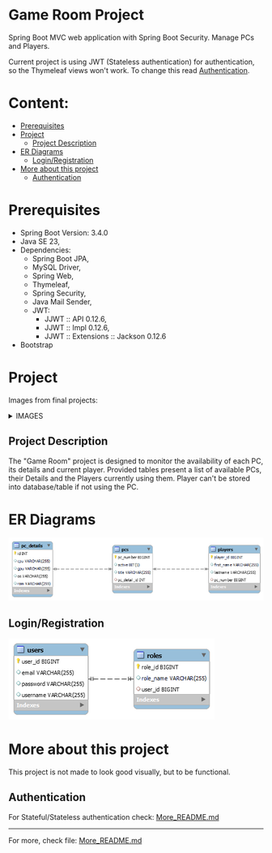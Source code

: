 <h1>Game Room Project</h1>

Spring Boot MVC web application with Spring Boot Security. 
Manage PCs and Players.

Current project is using JWT (Stateless authentication) for authentication, so
the Thymeleaf views won't work. To change this read [Authentication](#authentication).

# Content:

- [Prerequisites](#prerequisites)
- [Project](#project)
  - [Project Description](#project-description)
- [ER Diagrams](#er-diagrams)
  - [Login/Registration](#loginregistration)
- [More about this project](#more-about-this-project)
  - [Authentication](#authentication)

# Prerequisites

- Spring Boot Version: 3.4.0
- Java SE 23,
- Dependencies:
  - Spring Boot JPA,
  - MySQL Driver,
  - Spring Web,
  - Thymeleaf,
  - Spring Security,
  - Java Mail Sender,
  - JWT:
    - JJWT :: API 0.12.6,
    - JJWT :: Impl 0.12.6,
    - JJWT :: Extensions :: Jackson 0.12.6
- Bootstrap

# Project

Images from final projects:

<details>
<summary>IMAGES</summary>

  - Email:
  
  <img src="./images/email.PNG"/>
  <hr/>

  - Landing page:

  <img src="./images/landing-page.png"/>
  <hr/>

  - Login page:

  <img src="./images/login-page.png"/>
  <hr/>

  - Registration page:

  <img src="./images/registration-page.png"/>
  <hr/>

  - Home page:

  <img src="./images/home-page.png"/>
  <hr/>

  - Employee PC View (_Same with Employee Player View_):

  <img src="./images/employee-pc.png"/>
  <hr/>

  - Manager PC View (_Same with Manager Player View_):

  <img src="./images/manager-pc.png"/>
  <hr/>

  - Admin PC View (_Same with Admin Player View_):

  <img src="./images/admin-pc.png"/>
  <hr/>

  - Access Denied:

  <img src="./images/access-denied.PNG" />
  <hr/>

</details>

## Project Description

The "Game Room" project is designed to monitor the availability of each PC, its details and current player.
Provided tables present a list of available PCs, their Details and the Players currently using them.
Player can't be stored into database/table if not using the PC.

# ER Diagrams

<img src="./images/er.png" />

## Login/Registration

<img src="./images/users-roles.png"/>

# More about this project

This project is not made to look good visually, but to be functional.

## Authentication

For Stateful/Stateless authentication check: [More_README.md](More_README.md)

<hr/>

For more, check file: <a href = "./More_README.md">More_README.md</a>
